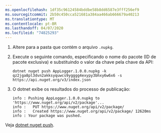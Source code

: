 ```yaml
---
ms.openlocfilehash: 1df35c96124584bddbe58b8dd6587e3fff256ef9
ms.sourcegitcommit: 2b50c450cca521681a384aa466ab666679a40213
ms.translationtype: MT
ms.contentlocale: pt-BR
ms.lasthandoff: 04/07/2020
ms.locfileid: "74825293"
---
```

1. Altere para a pasta que contém o arquivo `.nupkg`.

1. Execute o seguinte comando, especificando o nome do pacote (ID de pacote exclusiva) e substituindo o valor da chave pela chave da API:

    ```dotnetcli
    dotnet nuget push AppLogger.1.0.0.nupkg -k qz2jga8pl3dvn2akksyquwcs9ygggg4exypy3bhxy6w6x6 -s https://api.nuget.org/v3/index.json
    ```

1. O dotnet exibe os resultados do processo de publicação:

    ```output
    info : Pushing AppLogger.1.0.0.nupkg to 'https://www.nuget.org/api/v2/package'...
    info :   PUT https://www.nuget.org/api/v2/package/
    info :   Created https://www.nuget.org/api/v2/package/ 12620ms
    info : Your package was pushed.
    ```

Veja [dotnet nuget push](/dotnet/core/tools/dotnet-nuget-push).
